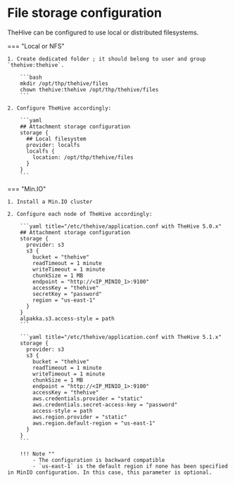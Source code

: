 # File storage configuration

TheHive can be configured to use local or distributed filesystems. 

=== "Local or NFS"

    1. Create dedicated folder ; it should belong to user and group `thehive:thehive`.
    
        ```bash
        mkdir /opt/thp/thehive/files
        chown thehive:thehive /opt/thp/thehive/files
        ```

    2. Configure TheHive accordingly:

        ```yaml
        ## Attachment storage configuration
        storage {
          ## Local filesystem
          provider: localfs
          localfs {
            location: /opt/thp/thehive/files
          }
        }
        ```


=== "Min.IO" 

    1. Install a Min.IO cluster

    2. Configure each node of TheHive accordingly: 

        ```yaml title="/etc/thehive/application.conf with TheHive 5.0.x"
        ## Attachment storage configuration
        storage {
          provider: s3
          s3 {
            bucket = "thehive"
            readTimeout = 1 minute
            writeTimeout = 1 minute
            chunkSize = 1 MB
            endpoint = "http://<IP_MINIO_1>:9100"
            accessKey = "thehive"
            secretKey = "password"
            region = "us-east-1"
          }
        }
        alpakka.s3.access-style = path
        ```

        ```yaml title="/etc/thehive/application.conf with TheHive 5.1.x"
        storage {
          provider: s3
          s3 {
            bucket = "thehive"
            readTimeout = 1 minute
            writeTimeout = 1 minute
            chunkSize = 1 MB
            endpoint = "http://<IP_MINIO_1>:9100"
            accessKey = "thehive"
            aws.credentials.provider = "static"
            aws.credentials.secret-access-key = "password"
            access-style = path
            aws.region.provider = "static"
            aws.region.default-region = "us-east-1"
          }
        }
        ```

        !!! Note ""
            - The configuration is backward compatible
            - `us-east-1` is the default region if none has been specified in MinIO configuration. In this case, this parameter is optional.